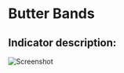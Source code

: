 # Butter Bands #
## Indicator description: ##


![Screenshot](/../master/ScreenShots/ButterBands_Ind.jpg?raw=true "BB Squeeze")
